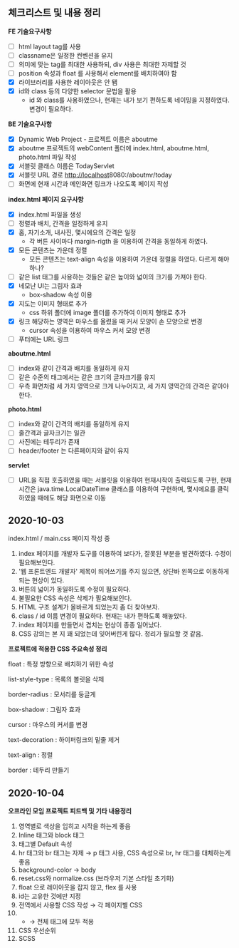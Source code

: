 ## 체크리스트 및 내용 정리

**FE 기술요구사항**

- [ ]  html layout tag를 사용
- [ ] classname은 일정한 컨벤션을 유지
- [ ] 의미에 맞는 tag를 최대한 사용하되, div 사용은 최대한 자제할 것
- [ ] position 속성과 float 를 사용해서 element를 배치하여야 함
- [x] 라이브러리를 사용한 레이아웃은 안 됌
- [x] id와 class 등의 다양한 selector 문법을 활용
    - id 와 class를 사용하였으나, 현재는 내가 보기 편하도록 네이밍을 지정하였다. 변경이 필요하다.

**BE 기술요구사항**

- [x] Dynamic Web Project - 프로젝트 이름은 aboutme
- [x] aboutme 프로젝트의 webContent 폴더에 index.html, aboutme.html, photo.html 파일 작성
- [x] 서블릿 클래스 이름은 TodayServlet
- [x] 서블릿 URL 경로 [http://localhost](http://localhost)8080:/aboutmr/today
- [ ] 화면에 현재 시간과 메인화면 링크가 나오도록 페이지 작성

**index.html 페이지 요구사항**

- [x] index.html 파일을 생성
- [ ] 정렬과 배치, 간격을 일정하게 유지
- [x] 홈, 자기소개, 내사진, 몇시에요의 간격은 일정
    - 각 버튼 사이마다 margin-rigth 을 이용하여 간격을 동일하게 하였다.
- [x] 모든 콘텐츠는 가운데 정렬
    - 모든 콘텐츠는 text-align 속성을 이용하여 가운데 정렬을 하였다. 다르게 해야하나?
- [ ] 같은 list 태그를 사용하는 것들은 같은 높이와 넓이의 크기를 가져야 한다.
- [x] 네모난 UI는 그림자 효과
    - box-shadow 속성 이용
- [x] 지도는 이미지 형태로 추가
    - css 하위 폴더에 image 폴더를 추가하여 이미지 형태로 추가
- [x] 링크 해당하는 영역은 마우스를 올렸을 때 커서 모양이 손 모양으로 변경
    - cursor 속성을 이용하여 마우스 커서 모양 변경
- [ ] 푸터에는 URL 링크

**aboutme.html**

- [ ] index와 같이 간격과 배치를 동일하게 유지
- [ ] 같은 수준의 태그에서는 같은 크기의 글자크기를 유지
- [ ] 우측 화면처럼 세 가지 영역으로 크게 나누어지고, 세 가지 영역간의 간격은 같아야 한다.

**photo.html**

- [ ] index와 같이 간격의 배치를 동일하게 유지
- [ ] 줄간격과 글자크기는 일관
- [ ] 사진에는 테두리가 존재
- [ ] header/footer 는 다른페이지와 같이 유지

**servlet**

- [ ] URL을 직접 호출하였을 때는 서블릿을 이용하여 현재시작이 출력되도록 구현, 현재시간은 java.time.LocalDateTime 클래스를 이용하여 구현하며, 몇시에요를 클릭하였을 때에도 해당 화면으로 이동

## 2020-10-03

index.html / main.css 페이지 작성 중

1. index 페이지를 개발자 도구를 이용하여 보다가, 잘못된 부분을 발견하였다. 수정이 필요해보인다.
2. '웹 프론트엔드 개발자' 제목이 띄어쓰기를 주지 않으면, 상단바 왼쪽으로 이동하게 되는 현상이 있다.
3. 버튼의 넓이가 동일하도록 수정이 필요하다.
4. 불필요한 CSS 속성은 삭제가 필요해보인다.
5. HTML 구조 설계가 올바르게 되었는지 좀 더 찾아보자.
6. class / id 이름 변경이 필요하다. 현재는 내가 편하도록 해놓았다.
7. index 페이지를 만들면서 겹치는 현상이 종종 일어났다. 
8. CSS 강의는 본 지 꽤 되었는데 잊어버린게 많다. 정리가 필요할 것 같음.

**프로젝트에 적용한 CSS 주요속성 정리**

float  : 특정 방향으로 배치하기 위한 속성

list-style-type : 목록의 볼릿을 삭제

border-radius : 모서리를 둥글게

box-shadow : 그림자 효과

cursor : 마우스의 커서를 변경

text-decoration : 하이퍼링크의 밑줄 제거

text-align : 정렬

border : 테두리 만들기


## 2020-10-04

**오프라인 모임 프로젝트 피드백 및 기타 내용정리**

1. 영역별로 색상을 입히고 시작을 하는게 좋음
2. Inline 태그와 block 태그
3. 태그별 Default 속성
4. hr 태그와 br 태그는 자제 → p 태그 사용, CSS 속성으로 br, hr 태그를 대체하는게 좋음
5. background-color → body
6. reset.css와 normalize.css (브라우저 기본 스타일 초기화)
7. float 으로 레이아웃을 잡지 않고, flex 를 사용
8. id는 고유한 것에만 지정
9. 전역에서 사용할 CSS 작성 → 각 페이지별 CSS
10.  * → 전체 태그에 모두 적용
11. CSS 우선순위
12. SCSS
